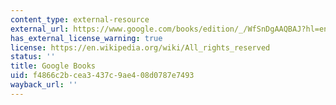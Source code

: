 ```yaml
---
content_type: external-resource
external_url: https://www.google.com/books/edition/_/WfSnDgAAQBAJ?hl=en&gbpv=1
has_external_license_warning: true
license: https://en.wikipedia.org/wiki/All_rights_reserved
status: ''
title: Google Books
uid: f4866c2b-cea3-437c-9ae4-08d0787e7493
wayback_url: ''
---
```

